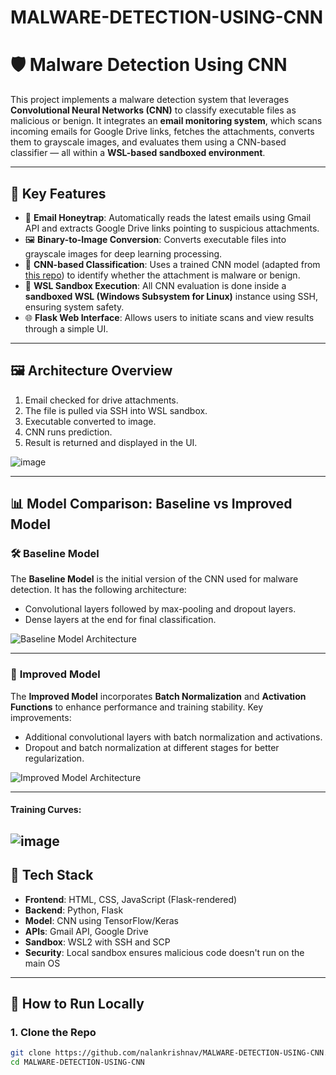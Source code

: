 # MALWARE-DETECTION-USING-CNN
# 🛡️ Malware Detection Using CNN

This project implements a malware detection system that leverages **Convolutional Neural Networks (CNN)** to classify executable files as malicious or benign. It integrates an **email monitoring system**, which scans incoming emails for Google Drive links, fetches the attachments, converts them to grayscale images, and evaluates them using a CNN-based classifier — all within a **WSL-based sandboxed environment**.

---

## 📌 Key Features

- 📧 **Email Honeytrap**: Automatically reads the latest emails using Gmail API and extracts Google Drive links pointing to suspicious attachments.
- 🖼️ **Binary-to-Image Conversion**: Converts executable files into grayscale images for deep learning processing.
- 🧠 **CNN-based Classification**: Uses a trained CNN model (adapted from [this repo](https://github.com/cridin1/malware-classification-CNN)) to identify whether the attachment is malware or benign.
- 🧪 **WSL Sandbox Execution**: All CNN evaluation is done inside a **sandboxed WSL (Windows Subsystem for Linux)** instance using SSH, ensuring system safety.
- 🌐 **Flask Web Interface**: Allows users to initiate scans and view results through a simple UI.

---

## 🖼️ Architecture Overview


1. Email checked for drive attachments.
2. The file is pulled via SSH into WSL sandbox.
3. Executable converted to image.
4. CNN runs prediction.
5. Result is returned and displayed in the UI.

![image](https://github.com/user-attachments/assets/de92c67e-861d-4e10-857e-4228596ee5b4)

---
## 📊 Model Comparison: Baseline vs Improved Model

### 🛠️ **Baseline Model**
The **Baseline Model** is the initial version of the CNN used for malware detection. It has the following architecture:

- Convolutional layers followed by max-pooling and dropout layers.
- Dense layers at the end for final classification.

![Baseline Model Architecture](https://github.com/user-attachments/assets/72bb0aeb-d249-4111-806c-cf3ea6a7f781)

---
### 🔧 **Improved Model**
The **Improved Model** incorporates **Batch Normalization** and **Activation Functions** to enhance performance and training stability. Key improvements:

- Additional convolutional layers with batch normalization and activations.
- Dropout and batch normalization at different stages for better regularization.

![Improved Model Architecture](https://github.com/user-attachments/assets/9e6eb6ee-7746-4d21-acbc-9fd99cf63649)


---
#### **Training Curves**:
![image](https://github.com/user-attachments/assets/3f26bfd4-b712-4131-94c6-34018f3c12b0)
---
## 🔧 Tech Stack

- **Frontend**: HTML, CSS, JavaScript (Flask-rendered)
- **Backend**: Python, Flask
- **Model**: CNN using TensorFlow/Keras
- **APIs**: Gmail API, Google Drive
- **Sandbox**: WSL2 with SSH and SCP
- **Security**: Local sandbox ensures malicious code doesn't run on the main OS

---

## 🚀 How to Run Locally

### 1. Clone the Repo
```bash
git clone https://github.com/nalankrishnav/MALWARE-DETECTION-USING-CNN.git
cd MALWARE-DETECTION-USING-CNN
